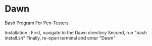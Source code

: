 # Dawn
Bash Program For Pen-Testers

Installation :
First, navigate to the Dawn directory
Second, run "bash install.sh"
Finally, re-open terminal and enter "Dawn"
